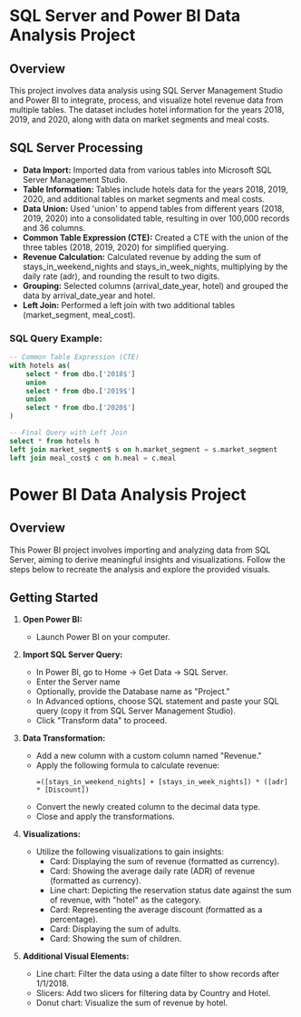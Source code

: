 # SQL Server and Power BI Data Analysis Project

## Overview

This project involves data analysis using SQL Server Management Studio and Power BI to integrate, process, and visualize hotel revenue data from multiple tables. The dataset includes hotel information for the years 2018, 2019, and 2020, along with data on market segments and meal costs.

## SQL Server Processing

- **Data Import:** Imported data from various tables into Microsoft SQL Server Management Studio.
- **Table Information:** Tables include hotels data for the years 2018, 2019, 2020, and additional tables on market segments and meal costs.
- **Data Union:** Used 'union' to append tables from different years (2018, 2019, 2020) into a consolidated table, resulting in over 100,000 records and 36 columns.
- **Common Table Expression (CTE):** Created a CTE with the union of the three tables (2018, 2019, 2020) for simplified querying.
- **Revenue Calculation:** Calculated revenue by adding the sum of stays_in_weekend_nights and stays_in_week_nights, multiplying by the daily rate (adr), and rounding the result to two digits.
- **Grouping:** Selected columns (arrival_date_year, hotel) and grouped the data by arrival_date_year and hotel.
- **Left Join:** Performed a left join with two additional tables (market_segment, meal_cost).

### SQL Query Example:

```sql
-- Common Table Expression (CTE)
with hotels as(
    select * from dbo.['2018$']
    union
    select * from dbo.['2019$']
    union
    select * from dbo.['2020$']
)

-- Final Query with Left Join
select * from hotels h 
left join market_segment$ s on h.market_segment = s.market_segment
left join meal_cost$ c on h.meal = c.meal

```

# Power BI Data Analysis Project

## Overview

This Power BI project involves importing and analyzing data from SQL Server, aiming to derive meaningful insights and visualizations. Follow the steps below to recreate the analysis and explore the provided visuals.

## Getting Started

1. **Open Power BI:**
   - Launch Power BI on your computer.

2. **Import SQL Server Query:**
   - In Power BI, go to Home -> Get Data -> SQL Server.
   - Enter the Server name
   - Optionally, provide the Database name as "Project."
   - In Advanced options, choose SQL statement and paste your SQL query (copy it from SQL Server Management Studio).
   - Click "Transform data" to proceed.

3. **Data Transformation:**
   - Add a new column with a custom column named "Revenue."
   - Apply the following formula to calculate revenue:
     ```PowerQuery
     =([stays_in_weekend_nights] + [stays_in_week_nights]) * ([adr] * [Discount])
     ```
   - Convert the newly created column to the decimal data type.
   - Close and apply the transformations.

4. **Visualizations:**
   - Utilize the following visualizations to gain insights:
     - Card: Displaying the sum of revenue (formatted as currency).
     - Card: Showing the average daily rate (ADR) of revenue (formatted as currency).
     - Line chart: Depicting the reservation status date against the sum of revenue, with "hotel" as the category.
     - Card: Representing the average discount (formatted as a percentage).
     - Card: Displaying the sum of adults.
     - Card: Showing the sum of children.

5. **Additional Visual Elements:**
   - Line chart: Filter the data using a date filter to show records after 1/1/2018.
   - Slicers: Add two slicers for filtering data by Country and Hotel.
   - Donut chart: Visualize the sum of revenue by hotel.

